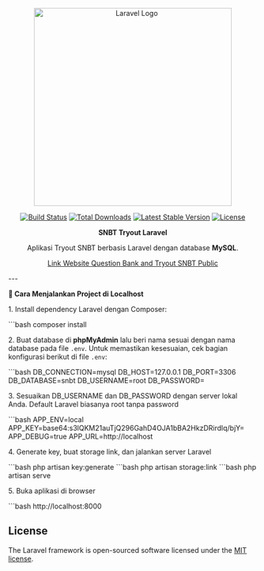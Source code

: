 <p align="center">
<a href="https://laravel.com" target="_blank">
<img src="https://raw.githubusercontent.com/laravel/art/master/logo-lockup/5%20SVG/2%20CMYK/1%20Full%20Color/laravel-logolockup-cmyk-red.svg" width="400" alt="Laravel Logo">
</a>
</p>


<p align="center">
<a href="https://github.com/laravel/framework/actions"><img src="https://github.com/laravel/framework/workflows/tests/badge.svg" alt="Build Status"></a>
<a href="https://packagist.org/packages/laravel/framework"><img src="https://img.shields.io/packagist/dt/laravel/framework" alt="Total Downloads"></a>
<a href="https://packagist.org/packages/laravel/framework"><img src="https://img.shields.io/packagist/v/laravel/framework" alt="Latest Stable Version"></a>
<a href="https://packagist.org/packages/laravel/framework"><img src="https://img.shields.io/packagist/l/laravel/framework" alt="License"></a>
</p>

<p align="center"><b>SNBT Tryout Laravel</b></p>

<p align="center">
Aplikasi Tryout SNBT berbasis Laravel dengan database <b>MySQL</b>.
</p>

<p align="center">
<a href="https://tryout.iti.ac.id/" target="_blank"> Link Website Question Bank and Tryout SNBT Public </a>
</p>
---

<p><b>🚀 Cara Menjalankan Project di Localhost</b></p>

<p>1. Install dependency Laravel dengan Composer:</p>
```bash
composer install

<p>2. Buat database di <b>phpMyAdmin</b> lalu beri nama sesuai dengan nama database pada file <code>.env</code>.  
Untuk memastikan kesesuaian, cek bagian konfigurasi berikut di file <code>.env</code>:</p>
```bash
DB_CONNECTION=mysql
DB_HOST=127.0.0.1
DB_PORT=3306
DB_DATABASE=snbt
DB_USERNAME=root
DB_PASSWORD=

<p>3. Sesuaikan DB_USERNAME dan DB_PASSWORD dengan server lokal Anda.
Default Laravel biasanya root tanpa password</p>
```bash
APP_ENV=local
APP_KEY=base64:s3lQKM21auTjQ296GahD4OJA1bBA2HkzDRirdlq/bjY=
APP_DEBUG=true
APP_URL=http://localhost

<p>4. Generate key, buat storage link, dan jalankan server Laravel</p>
```bash
php artisan key:generate
```bash
php artisan storage:link
```bash
php artisan serve

<p>5. Buka aplikasi di browser</p>
```bash
http://localhost:8000


## License

The Laravel framework is open-sourced software licensed under the [MIT license](https://opensource.org/licenses/MIT).
